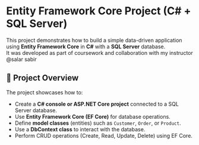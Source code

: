 # Entity Framework Core Project (C# + SQL Server)

This project demonstrates how to build a simple data-driven application using **Entity Framework Core** in **C#** with a **SQL Server** database.  
It was developed as part of coursework and collaboration with my instructor @salar sabir

## 🚀 Project Overview

The project showcases how to:
- Create a **C# console or ASP.NET Core project** connected to a SQL Server database.
- Use **Entity Framework Core (EF Core)** for database operations.
- Define **model classes** (entities) such as `Customer`, `Order`, or `Product`.
- Use a **DbContext class** to interact with the database.
- Perform CRUD operations (Create, Read, Update, Delete) using EF Core.
